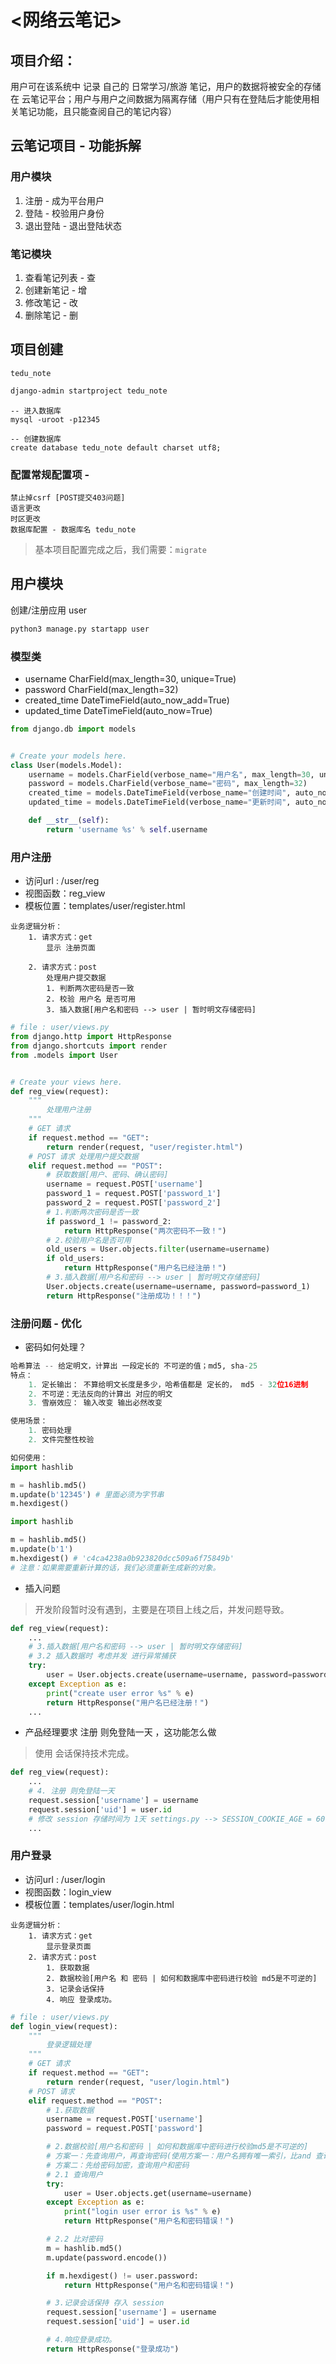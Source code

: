 # <网络云笔记>

## 项目介绍：
用户可在该系统中 记录 自己的 日常学习/旅游 笔记，用户的数据将被安全的存储在 云笔记平台；用户与用户之间数据为隔离存储（用户只有在登陆后才能使用相关笔记功能，且只能查阅自己的笔记内容）

## 云笔记项目 - 功能拆解

### 用户模块
1. 注册 - 成为平台用户
2. 登陆 - 校验用户身份
3. 退出登陆 - 退出登陆状态

### 笔记模块
1. 查看笔记列表 - 查
2. 创建新笔记 - 增
3. 修改笔记 - 改
4. 删除笔记 - 删

## 项目创建
`tedu_note`
```bash 
django-admin startproject tedu_note
```
```mysql
-- 进入数据库
mysql -uroot -p12345

-- 创建数据库 
create database tedu_note default charset utf8;
```

### 配置常规配置项 -
    禁止掉csrf [POST提交403问题]
    语言更改
    时区更改
    数据库配置 - 数据库名 tedu_note
> 基本项目配置完成之后，我们需要：`migrate`

## 用户模块
创建/注册应用 user
```bash
python3 manage.py startapp user
```

### 模型类
- username CharField(max_length=30, unique=True)
- password CharField(max_length=32)
- created_time DateTimeField(auto_now_add=True)
- updated_time DateTimeField(auto_now=True)

```python
from django.db import models


# Create your models here.
class User(models.Model):
    username = models.CharField(verbose_name="用户名", max_length=30, unique=True)
    password = models.CharField(verbose_name="密码", max_length=32)
    created_time = models.DateTimeField(verbose_name="创建时间", auto_now_add=True)
    updated_time = models.DateTimeField(verbose_name="更新时间", auto_now=True)

    def __str__(self):
        return 'username %s' % self.username

```

### 用户注册
- 访问url : /user/reg
- 视图函数：reg_view
- 模板位置：templates/user/register.html
```
业务逻辑分析：
    1. 请求方式：get 
        显示 注册页面
    
    2. 请求方式：post
        处理用户提交数据
        1. 判断两次密码是否一致
        2. 校验 用户名 是否可用
        3. 插入数据[用户名和密码 --> user | 暂时明文存储密码]
```
```python
# file : user/views.py 
from django.http import HttpResponse
from django.shortcuts import render
from .models import User


# Create your views here.
def reg_view(request):
    """
        处理用户注册
    """
    # GET 请求
    if request.method == "GET":
        return render(request, "user/register.html")
    # POST 请求 处理用户提交数据
    elif request.method == "POST":
        # 获取数据[用户、密码、确认密码]
        username = request.POST['username']
        password_1 = request.POST['password_1']
        password_2 = request.POST['password_2']
        # 1.判断两次密码是否一致
        if password_1 != password_2:
            return HttpResponse("两次密码不一致！")
        # 2.校验用户名是否可用
        old_users = User.objects.filter(username=username)
        if old_users:
            return HttpResponse("用户名已经注册！")
        # 3.插入数据[用户名和密码 --> user | 暂时明文存储密码]
        User.objects.create(username=username, password=password_1)
        return HttpResponse("注册成功！！！")

```
### 注册问题 - 优化

- 密码如何处理？
```python 
哈希算法 -- 给定明文，计算出 一段定长的 不可逆的值；md5, sha-25
特点：
    1. 定长输出： 不算给明文长度是多少，哈希值都是 定长的， md5 - 32位16进制 
    2. 不可逆：无法反向的计算出 对应的明文
    3. 雪崩效应： 输入改变 输出必然改变

使用场景：
    1. 密码处理
    2. 文件完整性校验

如何使用：
import hashlib 

m = hashlib.md5()
m.update(b'12345') # 里面必须为字节串
m.hexdigest() 

import hashlib

m = hashlib.md5()
m.update(b'1')
m.hexdigest() # 'c4ca4238a0b923820dcc509a6f75849b'
# 注意：如果需要重新计算的话，我们必须重新生成新的对象。
```

- 插入问题
> 开发阶段暂时没有遇到，主要是在项目上线之后，并发问题导致。
```python
def reg_view(request):
    ...
    # 3.插入数据[用户名和密码 --> user | 暂时明文存储密码]
    # 3.2 插入数据时 考虑并发 进行异常捕获
    try:
        user = User.objects.create(username=username, password=password_m)
    except Exception as e:
        print("create user error %s" % e)
        return HttpResponse("用户名已经注册！")
    ...
```
- 产品经理要求 注册 则免登陆一天 ，这功能怎么做
> 使用 会话保持技术完成。
```python
def reg_view(request):
    ...
    # 4. 注册 则免登陆一天
    request.session['username'] = username
    request.session['uid'] = user.id
    # 修改 session 存储时间为 1天 settings.py --> SESSION_COOKIE_AGE = 60 * 60 * 24
    ...
```
### 用户登录
- 访问url : /user/login
- 视图函数：login_view
- 模板位置：templates/user/login.html
```
业务逻辑分析：
    1. 请求方式：get
        显示登录页面
    2. 请求方式：post
        1. 获取数据
        2. 数据校验[用户名 和 密码 | 如何和数据库中密码进行校验 md5是不可逆的] 
        3. 记录会话保持
        4. 响应 登录成功。
```
```python
# file : user/views.py 
def login_view(request):
    """
        登录逻辑处理
    """
    # GET 请求
    if request.method == "GET":
        return render(request, "user/login.html")
    # POST 请求
    elif request.method == "POST":
        # 1.获取数据
        username = request.POST['username']
        password = request.POST['password']

        # 2.数据校验[用户名和密码 | 如何和数据库中密码进行校验md5是不可逆的]
        # 方案一：先查询用户，再查询密码(使用方案一：用户名拥有唯一索引，比and 查询快)
        # 方案二：先给密码加密，查询用户和密码
        # 2.1 查询用户
        try:
            user = User.objects.get(username=username)
        except Exception as e:
            print("login user error is %s" % e)
            return HttpResponse("用户名和密码错误！")

        # 2.2 比对密码
        m = hashlib.md5()
        m.update(password.encode())

        if m.hexdigest() != user.password:
            return HttpResponse("用户名和密码错误！")

        # 3.记录会话保持 存入 session
        request.session['username'] = username
        request.session['uid'] = user.id

        # 4.响应登录成功。
        return HttpResponse("登录成功")

```

